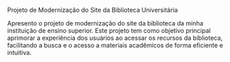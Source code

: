 Projeto de Modernização do Site da Biblioteca Universitária

Apresento o projeto de modernização do site da biblioteca da minha instituição de ensino superior. Este projeto tem como objetivo principal aprimorar a experiência dos usuários ao acessar os recursos da biblioteca, facilitando a busca e o acesso a materiais acadêmicos de forma eficiente e intuitiva.

